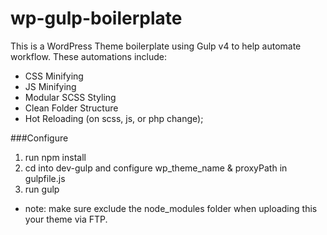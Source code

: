 # wp-gulp-boilerplate

This is a WordPress Theme boilerplate using Gulp v4 to help automate workflow. These automations include:
- CSS Minifying
- JS Minifying
- Modular SCSS Styling
- Clean Folder Structure
- Hot Reloading (on scss, js, or php change);

###Configure
1. run npm install
2. cd into dev-gulp and configure wp_theme_name & proxyPath in gulpfile.js
3. run gulp

* note: make sure exclude the node_modules folder when uploading this your theme via FTP.
